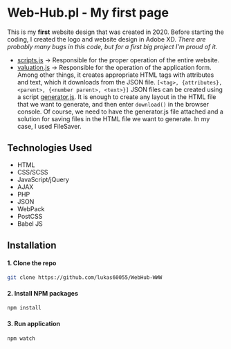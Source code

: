 # Web-Hub.pl - My first page

This is my **first** website design that was created in 2020. Before starting the coding, I created the logo and website design in Adobe XD. *There are probably many bugs in this code, but for a first big project I'm proud of it.*

* [scripts.js](src/js/scripts.js) -> Responsible for the proper operation of the entire website.
* [valuation.js](src/js/valuation.js) -> Responsible for the operation of the application form. Among other things, it creates appropriate HTML tags with attributes and text, which it downloads from the JSON file. `[<tag>, {attributes}, <parent>, {<number parent>, <text>}]` JSON files can be created using a script [generator.js](/src/generator/js/generator.js). It is enough to create any layout in the HTML file that we want to generate, and then enter `download()` in the browser console. Of course, we need to have the generator.js file attached and a solution for saving files in the HTML file we want to generate. In my case, I used FileSaver.

## Technologies Used
* HTML
* CSS/SCSS
* JavaScript/jQuery
* AJAX
* PHP
* JSON
* WebPack
* PostCSS
* Babel JS


## Installation
#### 1. Clone the repo
   ```sh
   git clone https://github.com/lukas60055/WebHub-WWW
   ```
#### 2. Install NPM packages
   ```sh
   npm install
   ```
#### 3. Run application
   ```sh
   npm watch
   ```
